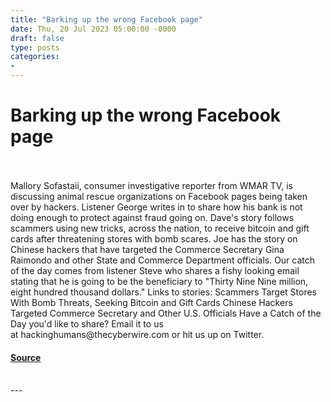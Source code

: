 ```yaml
---
title: "Barking up the wrong Facebook page"
date: Thu, 20 Jul 2023 05:00:00 -0000
draft: false
type: posts
categories: 
- 
---
```

# Barking up the wrong Facebook page

<br/>

<br/>
Mallory Sofastaii, consumer investigative reporter from WMAR TV, is discussing animal rescue organizations on Facebook pages being taken over by hackers. Listener George writes in to share how his bank is not doing enough to protect against fraud going on. Dave's story follows scammers using new tricks, across the nation, to receive bitcoin and gift cards after threatening stores with bomb scares. Joe has the story on Chinese hackers that have targeted the Commerce Secretary Gina Raimondo and other State and Commerce Department officials. Our catch of the day comes from listener Steve who shares a fishy looking email stating that he is going to be the beneficiary to "Thirty Nine Nine million, eight hundred thousand dollars." Links to stories: Scammers Target Stores With Bomb Threats, Seeking Bitcoin and Gift Cards Chinese Hackers Targeted Commerce Secretary and Other U.S. Officials Have a Catch of the Day you'd like to share? Email it to us at hackinghumans@thecyberwire.com or hit us up on Twitter.

#### [Source](https://thecyberwire.com/podcasts/hacking-humans/251/notes)

<br/>
---
